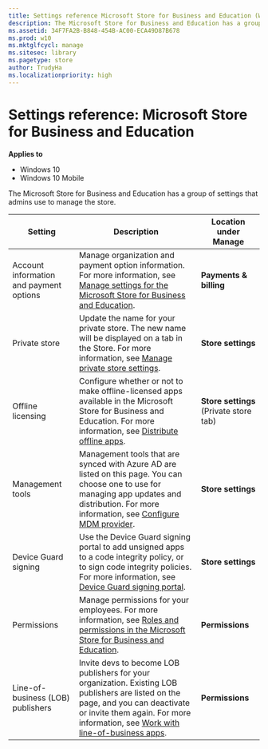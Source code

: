 ```yaml
---
title: Settings reference Microsoft Store for Business and Education (Windows 10)
description: The Microsoft Store for Business and Education has a group of settings that admins use to manage the store.
ms.assetid: 34F7FA2B-B848-454B-AC00-ECA49D87B678
ms.prod: w10
ms.mktglfcycl: manage
ms.sitesec: library
ms.pagetype: store
author: TrudyHa
ms.localizationpriority: high
---
```


# Settings reference: Microsoft Store for Business and Education


**Applies to**

-   Windows 10
-   Windows 10 Mobile

The Microsoft Store for Business and Education has a group of settings that admins use to manage the store.

| Setting              | Description  | Location under **Manage** |
| -------              | -----------  | ------------------------------ |
| Account information and payment options  | Manage organization and payment option information. For more information, see [Manage settings for the Microsoft Store for Business and Education](manage-settings-windows-store-for-business.md).| **Payments & billing** |
| Private store | Update the name for your private store. The new name will be displayed on a tab in the Store. For more information, see [Manage private store settings](manage-private-store-settings.md). | **Store settings** |
| Offline licensing  | Configure whether or not to make offline-licensed apps available in the Microsoft Store for Business and Education. For more information, see [Distribute offline apps](distribute-offline-apps.md). | **Store settings** (Private store tab) |
| Management tools | Management tools that are synced with Azure AD are listed on this page. You can choose one to use for managing app updates and distribution. For more information, see [Configure MDM provider](configure-mdm-provider-windows-store-for-business.md). | **Store settings** |
| Device Guard signing | Use the Device Guard signing portal to add unsigned apps to a code integrity policy, or to sign code integrity policies. For more information, see [Device Guard signing portal](device-guard-signing-portal.md). | **Store settings**  |
| Permissions   | Manage permissions for your employees. For more information, see [Roles and permissions in the Microsoft Store for Business and Education](roles-and-permissions-windows-store-for-business.md). | **Permissions**  |
| Line-of-business (LOB) publishers  | Invite devs to become LOB publishers for your organization. Existing LOB publishers are listed on the page, and you can deactivate or invite them again. For more information, see [Work with line-of-business apps](working-with-line-of-business-apps.md). | **Permissions** |




 

 

 





